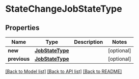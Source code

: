 # StateChangeJobStateType

## Properties
Name | Type | Description | Notes
------------ | ------------- | ------------- | -------------
**new** | [**JobStateType**](JobStateType.md) |  | [optional] 
**previous** | [**JobStateType**](JobStateType.md) |  | [optional] 

[[Back to Model list]](../README.md#documentation-for-models) [[Back to API list]](../README.md#documentation-for-api-endpoints) [[Back to README]](../README.md)

